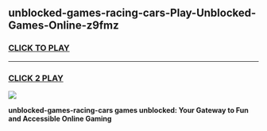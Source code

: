 
## unblocked-games-racing-cars-Play-Unblocked-Games-Online-z9fmz
<h3>
<a href="https://premium76.site?title=unblocked-games-racing-cars&ref=24A">CLICK TO PLAY</a></h3>
<hr>

<h3>
<a href="https://premium76.site?title=unblocked-games-racing-cars&ref=24A">CLICK 2 PLAY</a>
  
</h3>

<a href="https://premium76.site?title=unblocked-games-racing-cars&ref=24A"><img src="https://clearcache.store/games.png"></a>


**unblocked-games-racing-cars games unblocked: Your Gateway to Fun and Accessible Online Gaming**
